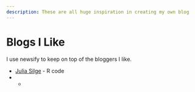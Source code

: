 ```yaml
---
description: These are all huge inspiration in creating my own blog
---
```


# Blogs I Like

I use newsify to keep on top of the bloggers I like. 

* [Julia Silge](https://juliasilge.com/) - R code 
* * 






